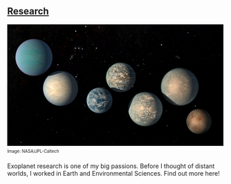 ## [Research](/research)

![image alt title](/images/small/Trappist.jpg)
<sub><sup>Image: NASA/JPL-Caltech</sup></sub> 

Exoplanet research is one of my big passions. Before I thought of distant worlds, I worked in Earth and Environmental Sciences. Find out more here!
